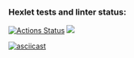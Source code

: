 ### Hexlet tests and linter status:
[![Actions Status](https://github.com/AnPopit/frontend-project-44/actions/workflows/hexlet-check.yml/badge.svg)](https://github.com/AnPopit/frontend-project-44/actions)
<a href="https://codeclimate.com/github/AnPopit/frontend-project-44/maintainability"><img src="https://api.codeclimate.com/v1/badges/ceee9022777f7d300c24/maintainability" /></a>

[![asciicast](https://asciinema.org/a/wuH8AwGQrqfMPQcPd4EUtnH2R.svg)](https://asciinema.org/a/wuH8AwGQrqfMPQcPd4EUtnH2R)



